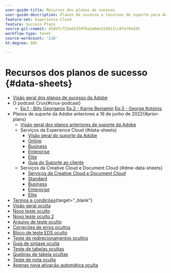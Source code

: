 ```yaml
---
user-guide-title: Recursos dos planos de sucesso
user-guide-description: Planos de sucesso e recursos de suporte para Adobe Experience Cloud e Adobe Experience Platform.
feature-set: Experience Cloud
feature: Success Plans
source-git-commit: d5ddfcf52ee5259f6a2e6da155611cc8fe794d26
workflow-type: tm+mt
source-wordcount: '116'
ht-degree: 88%

---
```



# Recursos dos planos de sucesso {#data-sheets}

+ [Visão geral dos planos de sucesso da Adobe](overview.md)
+ O podcast Crux{#crux-podcast}
   + [Ep.1 - Billy Georgaros](episode1.md)
     [Ep.2 - Karrie Benjamin](episode2.md)
     [Ep.3 - George Kotsinis](episode3.md)
+ Planos de suporte da Adobe anteriores a 16 de junho de 2022{#prior-plans}
   + [Visão geral dos planos anteriores de suporte da Adobe](overview-prior-plans.md)
   + Serviços da Experience Cloud {#data-sheets}
      + [Visão geral do suporte da Adobe](dx-overview.md)
      + [Online](online.md)
      + [Business](business.md)
      + [Enterprise](enterprise.md)
      + [Elite](elite.md)
      + [Guia do Suporte ao cliente](support-guide.md)
   + Serviços da Creative Cloud e Document Cloud {#dme-data-sheets}
      + [Serviços da Creative Cloud e Document Cloud ](dme-overview.md)
      + [Standard](dme-standard.md)
      + [Business](dme-business.md)
      + [Enterprise](dme-enterprise.md)
      + [Elite](dme-elite.md)
+ [Termos e condições](https://helpx.adobe.com/br/support/programs/support-policies-terms-conditions.html){target="_blank"}
+ [Visão geral oculta](hidden-overview.md)
+ [Novo teste oculto](hidden-new-test.md)
+ [Novo teste oculto 2](hidden-new-test-2.md)
+ [Arquivo de teste oculto](hidden-test.md)
+ [Correções de erros ocultos](hidden/bug-fixes.md)
+ [Bloco de teste EDS oculto](hidden/test-page.md)
+ [Teste de redirecionamentos ocultos](hidden/test-redirection.md)
+ [Guia de sintaxe oculta](hidden/syntax-style-guide.md)
+ [Teste de tabelas ocultas](hidden/tables.md)
+ [Quebras de tabela ocultas](hidden/table-breaks.md)
+ [Teste de nota oculta](hidden/note-test.md)
+ [Apenas nova ativação automática oculta](hidden/autoactivate.md)

<!--
+ [Hidden table breaks](hidden/table-breaks.md)


Articles must be added to this TOC file in order to render.

Use this list format to specify links to articles and section headings that expand and collapse in the left rail of the user guide.

An article link CANNOT be used as a section heading.
-->
